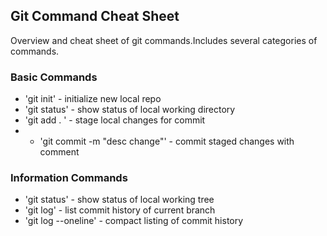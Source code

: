 ## Git Command Cheat Sheet

Overview and cheat sheet of git commands.Includes several categories of commands.

### Basic Commands
* 'git init' - initialize new local repo
* 'git status' - show status of local working directory
* 'git add . ' - stage local changes for commit
* - 'git commit -m "desc change"' - commit staged changes with comment

### Information Commands
* 'git status' - show status of local working tree
* 'git log' - list commit history of current branch
* 'git log --oneline' - compact listing of commit history
